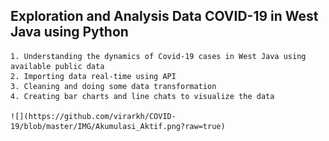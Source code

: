 ## Exploration and Analysis Data COVID-19 in West Java using Python
    1. Understanding the dynamics of Covid-19 cases in West Java using available public data
    2. Importing data real-time using API
    3. Cleaning and doing some data transformation
    4. Creating bar charts and line chats to visualize the data
    
    ![](https://github.com/virarkh/COVID-19/blob/master/IMG/Akumulasi_Aktif.png?raw=true)
